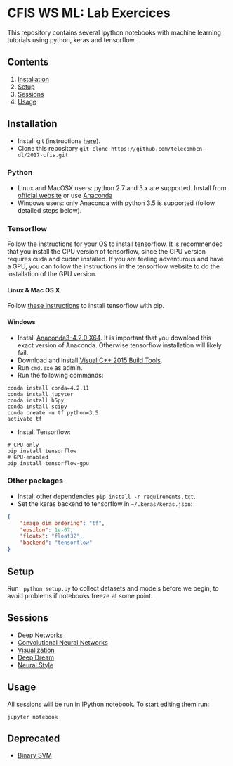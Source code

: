 # CFIS WS ML: Lab Exercices

This repository contains several ipython notebooks with machine learning tutorials using python, keras and tensorflow.

## Contents

1. [Installation](#installation)
2. [Setup](#setup)
3. [Sessions](#sessions)
4. [Usage](#usage)


## Installation

- Install git (instructions [here](https://git-scm.com/downloads)).
- Clone this repository ```git clone https://github.com/telecombcn-dl/2017-cfis.git```

### Python

- Linux and MacOSX users: python 2.7 and 3.x are supported. Install from [official website](https://www.python.org/) or use [Anaconda](https://www.continuum.io/downloads)
- Windows users: only Anaconda with python 3.5 is supported (follow detailed steps below).

### Tensorflow

Follow the instructions for your OS to install tensorflow. It is recommended that you install the CPU version of tensorflow, since the GPU version requires cuda and cudnn installed. If you are feeling adventurous and have a GPU, you can follow the instructions in the tensorflow website to do the installation of the GPU version.

#### Linux & Mac OS X

Follow [these instructions](https://github.com/tensorflow/tensorflow/blob/master/tensorflow/g3doc/get_started/os_setup.md#pip-installation) to install tensorflow with pip.

#### Windows

- Install [Anaconda3-4.2.0 X64](https://repo.continuum.io/archive/Anaconda3-4.2.0-Windows-x86_64.exe). It is important that you download this exact version of Anaconda. Otherwise tensorflow installation will likely fail.
- Download and install [Visual C++ 2015 Build Tools](http://landinghub.visualstudio.com/visual-cpp-build-tools).
- Run ```cmd.exe``` as admin.
- Run the following commands:

```shell
conda install conda=4.2.11
conda install jupyter
conda install h5py
conda install scipy
conda create -n tf python=3.5
activate tf
```

- Install Tensorflow:

```
# CPU only
pip install tensorflow
# GPU-enabled
pip install tensorflow-gpu
```

### Other packages

- Install other dependencies ```pip install -r requirements.txt```.
- Set the keras backend to tensorflow in ```~/.keras/keras.json```:

```json
{
    "image_dim_ordering": "tf", 
    "epsilon": 1e-07, 
    "floatx": "float32", 
    "backend": "tensorflow"
}
```

## Setup

Run ``` python setup.py``` to collect datasets and models before we begin, to avoid problems if notebooks freeze at some point.

## Sessions

- [Deep Networks](sessions/deep.ipynb)
- [Convolutional Neural Networks](sessions/convnets.ipynb)
- [Visualization](sessions/visualization.ipynb)
- [Deep Dream](sessions/dream.ipynb)
- [Neural Style](sessions/style.ipynb)


## Usage

All sessions will be run in IPython notebook. To start editing them run:

```shell
jupyter notebook
```

## Deprecated

- [Binary SVM](sessions/binarysvm.ipynb)
